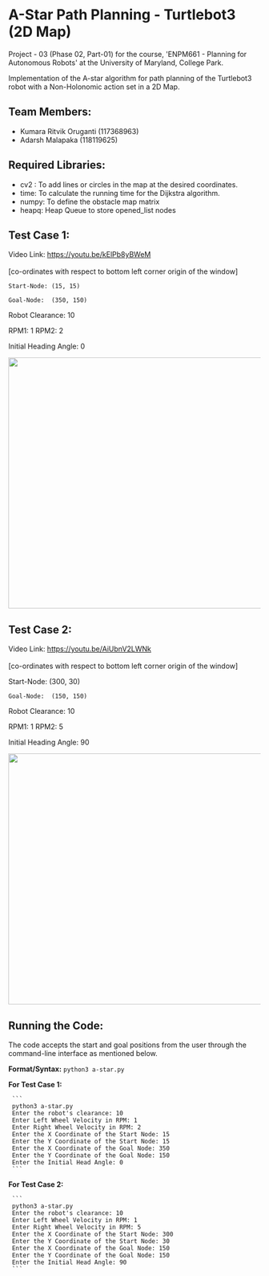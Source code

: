 # A-Star Path Planning - Turtlebot3 (2D Map)
Project - 03 (Phase 02, Part-01) for the course, 'ENPM661 - Planning for Autonomous Robots' at the University of Maryland, College Park.

Implementation of the A-star algorithm for path planning of the Turtlebot3 robot with a Non-Holonomic action set in a 2D Map. 

## Team Members:
* Kumara Ritvik Oruganti (117368963)
* Adarsh Malapaka (118119625)

## Required Libraries: 
* cv2 : To add lines or circles in the map at the desired coordinates.
* time: To calculate the running time for the Dijkstra algorithm.
* numpy: To define the obstacle map matrix
* heapq: Heap Queue to store opened_list nodes 

## Test Case 1: 

Video Link: https://youtu.be/kElPb8yBWeM </br></br>
  [co-ordinates with respect to bottom left corner origin of the window] 

	Start-Node: (15, 15)

	Goal-Node:  (350, 150)
  
  Robot Clearance: 10
  
  RPM1: 1
  RPM2: 2
  
  Initial Heading Angle: 0

<p align="center">
  <img src="https://user-images.githubusercontent.com/40534801/165003066-51e241eb-f271-428b-a3a9-5ddc13a78886.png" width="800" height="500">
</p>


## Test Case 2: 
Video Link: https://youtu.be/AiUbnV2LWNk </br></br>
  [co-ordinates with respect to bottom left corner origin of the window] 

  Start-Node: (300, 30) 

	Goal-Node:  (150, 150)
    
  Robot Clearance: 10
  
  RPM1: 1
  RPM2: 5
  
  Initial Heading Angle: 90

<p align="center">
  <img src="https://user-images.githubusercontent.com/40534801/165003074-a181345c-e553-4b4d-acde-52d0182c176f.png" width="800" height="500">
</p>


## Running the Code:

The code accepts the start and goal positions from the user through the command-line interface as mentioned below.

**Format/Syntax:** 
		`python3 a-star.py`

**For Test Case 1:**	
		
     ```
     python3 a-star.py
     Enter the robot's clearance: 10
     Enter Left Wheel Velocity in RPM: 1
     Enter Right Wheel Velocity in RPM: 2
     Enter the X Coordinate of the Start Node: 15
     Enter the Y Coordinate of the Start Node: 15
     Enter the X Coordinate of the Goal Node: 350
     Enter the Y Coordinate of the Goal Node: 150
     Enter the Initial Head Angle: 0 
     ```

**For Test Case 2:**	
		
     ```
     python3 a-star.py
     Enter the robot's clearance: 10
     Enter Left Wheel Velocity in RPM: 1
     Enter Right Wheel Velocity in RPM: 5
     Enter the X Coordinate of the Start Node: 300
     Enter the Y Coordinate of the Start Node: 30
     Enter the X Coordinate of the Goal Node: 150
     Enter the Y Coordinate of the Goal Node: 150
     Enter the Initial Head Angle: 90
     ```
